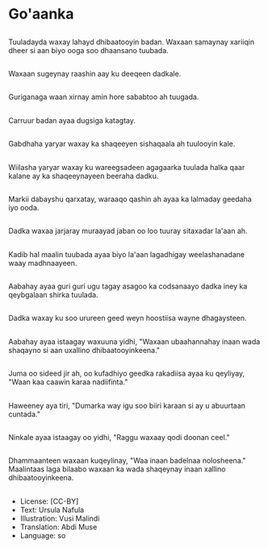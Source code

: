 # Go'aanka

##
Tuuladayda waxay lahayd dhibaatooyin badan. Waxaan samaynay xariiqin dheer si aan biyo ooga soo dhaansano tuubada.

##
Waxaan sugeynay raashin aay ku deeqeen dadkale.

##
Guriganaga waan xirnay amin hore sababtoo ah tuugada.

##
Carruur badan ayaa dugsiga katagtay.

##
Gabdhaha yaryar waxay ka shaqeeyen sishaqaala ah tuulooyin kale.

##
Wiilasha yaryar waxay ku wareegsadeen agagaarka tuulada halka qaar kalane ay ka shaqeeynayeen beeraha dadku.

##
Markii dabayshu qarxatay, waraaqo qashin ah ayaa ka lalmaday geedaha iyo ooda.

##
Dadka waxaa jarjaray muraayad jaban oo loo tuuray sitaxadar la'aan ah.

##
Kadib hal maalin tuubada ayaa biyo la'aan lagadhigay weelashanadane waay madhnaayeen.

##
Aabahay ayaa guri guri ugu tagay asagoo ka codsanaayo dadka iney ka qeybgalaan shirka tuulada.

##
Dadka waxay ku soo urureen geed weyn hoostiisa wayne dhagaysteen.

##
Aabahay ayaa istaagay waxuuna yidhi, "Waxaan ubaahannahay inaan wada shaqayno si aan uxallino dhibaatooyinkeena."

##
Juma oo sideed jir ah, oo kufadhiyo geedka rakadiisa ayaa ku qeyliyay, "Waan kaa caawin karaa nadiifinta."

##
Haweeney aya tiri, "Dumarka way igu soo biiri karaan si ay u abuurtaan cuntada."

##
Ninkale ayaa istaagay oo yidhi, "Raggu waxaay qodi doonan ceel."

##
Dhammaanteen waxaan kuqeylinay, "Waa inaan badelnaa nolosheena." Maalintaas laga bilaabo waxaan ka wada shaqeynay inaan xallino dhibaatooyinkeena.

##
* License: [CC-BY]
* Text: Ursula Nafula
* Illustration: Vusi Malindi
* Translation: Abdi Muse
* Language: so
